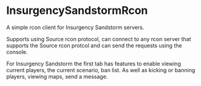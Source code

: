 # InsurgencySandstormRcon
A simple rcon client for Insurgency Sandstorm servers.

Supports using Source rcon protocol, can connect to any rcon server that supports the Source rcon protcol and can send
the requests using the console.

For Insurgency Sandstorm the first tab has features to enable viewing current players, the current scenario, ban list.
As well as kicking or banning players, viewing maps, send a message.
